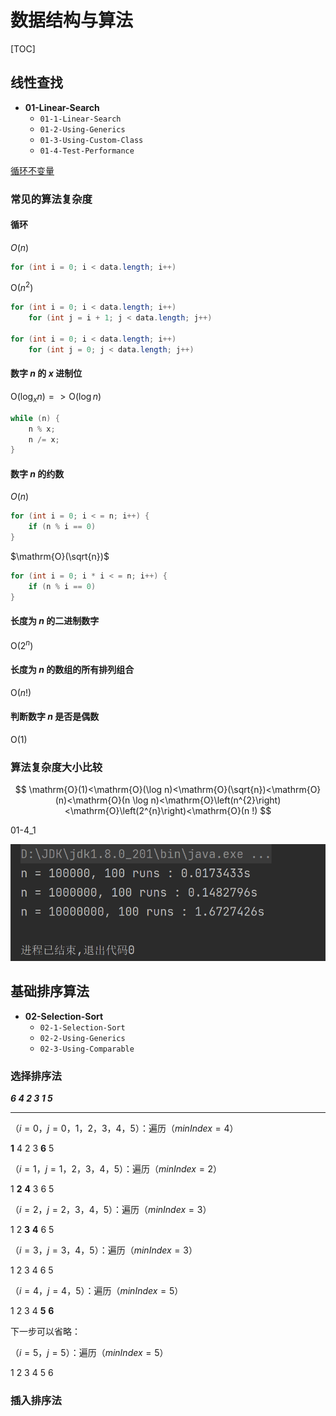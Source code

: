 # 数据结构与算法

[TOC]

## 线性查找

- **01-Linear-Search**
  - `01-1-Linear-Search`
  - `01-2-Using-Generics`
  - `01-3-Using-Custom-Class`
  - `01-4-Test-Performance`

[循环不变量](https://zh.wikipedia.org/wiki/%E5%BE%AA%E7%8E%AF%E4%B8%8D%E5%8F%98%E9%87%8F)

### 常见的算法复杂度

#### 循环

$O(n)$

```java
for (int i = 0; i < data.length; i++)
```

$\mathrm{O}\left(n^{2}\right)$

```java
for (int i = 0; i < data.length; i++)
	for (int j = i + 1; j < data.length; j++)
        
for (int i = 0; i < data.length; i++)
	for (int j = 0; j < data.length; j++)
```

#### 数字 $n$ 的 $x$ 进制位

$\mathrm{O}\left(\log _{x} n\right) => \mathrm{O}(\log n)$

```java
while (n) {
    n % x;
    n /= x;
}
```

#### 数字 $n$ 的约数

$O(n)$

```java
for (int i = 0; i < = n; i++) {
    if (n % i == 0)
}
```

$\mathrm{O}(\sqrt{n})$

```java
for (int i = 0; i * i < = n; i++) {
    if (n % i == 0)
}
```

#### 长度为 $n$ 的二进制数字

$\mathrm{O}\left(2^{n}\right)$

#### 长度为 $n$ 的数组的所有排列组合

$\mathrm{O}(n !)$

#### 判断数字 $n$ 是否是偶数

$\mathrm{O}(1)$

### 算法复杂度大小比较

$$
\mathrm{O}(1)<\mathrm{O}(\log n)<\mathrm{O}(\sqrt{n})<\mathrm{O}(n)<\mathrm{O}(n \log n)<\mathrm{O}\left(n^{2}\right)<\mathrm{O}\left(2^{n}\right)<\mathrm{O}(n !)
$$

01-4_1

![Test-Performance](https://github.com/JiajiaLiang2001/Algorithm/blob/master/images/01_4_1.png)

## 基础排序算法

- **02-Selection-Sort**
  - `02-1-Selection-Sort`
  - `02-2-Using-Generics`
  - `02-3-Using-Comparable`

### 选择排序法

***6 4 2 3 1 5***

------

（$i = 0$，$j = 0，1，2，3，4，5$）：遍历（$minIndex = 4$）

**1** 4 2 3 **6** 5



（$i = 1$，$j = 1，2，3，4，5$）：遍历（$minIndex = 2$）

1 **2** **4** 3 6 5



（$i = 2$，$j = 2，3，4，5$）：遍历（$minIndex = 3$）

1 2 **3** **4** 6 5



（$i = 3$，$j = 3，4，5$）：遍历（$minIndex = 3$）

1 2 3 4 6 5



（$i = 4$，$j = 4，5$）：遍历（$minIndex = 5$）

1 2 3 4 **5** **6**



下一步可以省略：

（$i = 5$，$j = 5$）：遍历（$minIndex = 5$）

1 2 3 4 5 6

### 插入排序法

